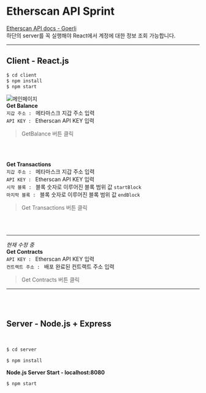 # Etherscan API Sprint

[Etherscan API docs - Goerli](https://docs.etherscan.io/v/goerli-etherscan/)  
하단의 server를 꼭 실행해야 React에서 계정에 대한 정보 조회 가능합니다.  

---

## Client - React.js
```bash
$ cd client
$ npm install
$ npm start
```
![메인페이지](https://github.com/KimSeoYeon23/etherscan_api_sprint/assets/115128505/e778262d-45f4-4cd1-aaa9-7d56f448b117)
<br/>
**Get Balance**  
`지갑 주소 : ` 메타마스크 지갑 주소 입력  
`API KEY : ` Etherscan API KEY 입력
> GetBalance 버튼 클릭  

<br/>
<br/>

**Get Transactions**  
`지갑 주소 : ` 메타마스크 지갑 주소 입력  
`API KEY : ` Etherscan API KEY 입력  
`시작 블록 : ` 블록 숫자로 이루어진 블록 범위 값 `startBlock`  
`마지막 블록 : ` 블록 숫자로 이루어진 블록 범위 값 `endBlock`  
> Get Transactions 버튼 클릭

<br/>
<br/>

---
*현재 수정 중*  
**Get Contracts**  
`API KEY : ` Etherscan API KEY 입력  
`컨트랙트 주소 : ` 배포 완료된 컨트랙트 주소 입력
> Get Contracts 버튼 클릭
---

<br/>
<br/>

## Server - Node.js + Express  

<br/>

```bash
$ cd server
```
```bash
$ npm install
```

**Node.js Server Start - localhost:8080**
```bash
$ npm start
```
